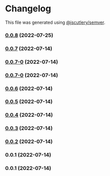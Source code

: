 # Changelog

This file was generated using [@jscutlery/semver](https://github.com/jscutlery/semver).

### [0.0.8](https://github.com/yurikrupnik/nx-go-playground/compare/next-app-0.0.7...next-app-0.0.8) (2022-07-25)

### [0.0.7](https://github.com/yurikrupnik/nx-go-playground/compare/next-app-0.0.7-0...next-app-0.0.7) (2022-07-14)

### [0.0.7-0](https://github.com/yurikrupnik/nx-go-playground/compare/next-app-0.0.7-0...next-app-0.0.7-0) (2022-07-14)

### [0.0.7-0](https://github.com/yurikrupnik/nx-go-playground/compare/next-app-0.0.6...next-app-0.0.7-0) (2022-07-14)

### [0.0.6](https://github.com/yurikrupnik/nx-go-playground/compare/next-app-0.0.5...next-app-0.0.6) (2022-07-14)

### [0.0.5](https://github.com/yurikrupnik/nx-go-playground/compare/next-app-0.0.4...next-app-0.0.5) (2022-07-14)

### [0.0.4](https://github.com/yurikrupnik/nx-go-playground/compare/next-app-0.0.3...next-app-0.0.4) (2022-07-14)

### [0.0.3](https://github.com/yurikrupnik/nx-go-playground/compare/next-app-0.0.2...next-app-0.0.3) (2022-07-14)

### [0.0.2](https://github.com/yurikrupnik/nx-go-playground/compare/next-app-0.0.1...next-app-0.0.2) (2022-07-14)

### 0.0.1 (2022-07-14)

### 0.0.1 (2022-07-14)
